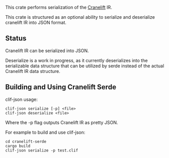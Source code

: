This crate performs serialization of the [Cranelift](https://crates.io/crates/cranelift) IR.

This crate is structured as an optional ability to serialize and deserialize cranelift IR into JSON
format.

Status
------

Cranelift IR can be serialized into JSON.

Deserialize is a work in progress, as it currently deserializes into the serializable data structure
that can be utilized by serde instead of the actual Cranelift IR data structure.


Building and Using Cranelift Serde
----------------------------------

clif-json usage:

    clif-json serialize [-p] <file>
    clif-json deserialize <file>

Where the -p flag outputs Cranelift IR as pretty JSON.

For example to build and use clif-json:

``` {.sourceCode .sh}
cd cranelift-serde
cargo build
clif-json serialize -p test.clif
```

